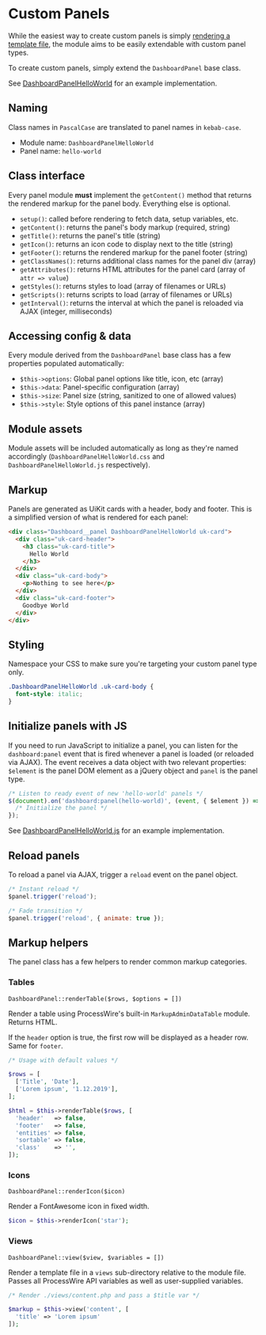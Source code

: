 
# Custom Panels

While the easiest way to create custom panels is simply [rendering a template file](/panels/template.md), the module aims to be easily extendable with custom panel types.

To create custom panels, simply extend the `DashboardPanel` base class.

See [DashboardPanelHelloWorld](https://github.com/daun/processwire-dashboard/blob/master/DashboardPanelHelloWorld.module) for an example implementation.

## Naming

Class names in `PascalCase` are translated to panel names in `kebab-case`.

- Module name: `DashboardPanelHelloWorld`
- Panel name: `hello-world`

## Class interface

Every panel module **must** implement the `getContent()` method that returns the rendered markup for the panel body. Everything else is optional.

- `setup()`: called before rendering to fetch data, setup variables, etc.
- `getContent()`: returns the panel's body markup (required, string)
- `getTitle()`: returns the panel's title (string)
- `getIcon()`: returns an icon code to display next to the title (string)
- `getFooter()`: returns the rendered markup for the panel footer (string)
- `getClassNames()`: returns additional class names for the panel div (array)
- `getAttributes()`: returns HTML attributes for the panel card (array of `attr => value`)
- `getStyles()`: returns styles to load (array of filenames or URLs)
- `getScripts()`: returns scripts to load (array of filenames or URLs)
- `getInterval()`: returns the interval at which the panel is reloaded via AJAX (integer, milliseconds)

## Accessing config & data

Every module derived from the `DashboardPanel` base class has a few properties populated automatically:

- `$this->options`: Global panel options like title, icon, etc (array)
- `$this->data`: Panel-specific configuration (array)
- `$this->size`: Panel size (string, sanitized to one of allowed values)
- `$this->style`: Style options of this panel instance (array)

## Module assets

Module assets will be included automatically as long as they're named accordingly (`DashboardPanelHelloWorld.css` and `DashboardPanelHelloWorld.js` respectively).

## Markup

Panels are generated as UiKit cards with a header, body and footer. This is a simplified version of what is rendered for each panel:

```html
<div class="Dashboard__panel DashboardPanelHelloWorld uk-card">
  <div class="uk-card-header">
    <h3 class="uk-card-title">
      Hello World
    </h3>
  </div>
  <div class="uk-card-body">
    <p>Nothing to see here</p>
  </div>
  <div class="uk-card-footer">
    Goodbye World
  </div>
</div>
```

## Styling

Namespace your CSS to make sure you're targeting your custom panel type only.

```css
.DashboardPanelHelloWorld .uk-card-body {
  font-style: italic;
}
```

## Initialize panels with JS

If you need to run JavaScript to initialize a panel, you can listen for the `dashboard:panel` event that is fired whenever a panel is loaded (or reloaded via AJAX). The event receives a data object with two relevant properties: `$element` is the panel DOM element as a jQuery object and `panel` is the panel type.

```js
/* Listen to ready event of new 'hello-world' panels */
$(document).on('dashboard:panel(hello-world)', (event, { $element }) => {
  /* Initialize the panel */
});
```

See [DashboardPanelHelloWorld.js](https://github.com/daun/processwire-dashboard/blob/master/src/DashboardPanelHelloWorld.js) for an example implementation.

## Reload panels

To reload a panel via AJAX, trigger a `reload` event on the panel object.

```js
/* Instant reload */
$panel.trigger('reload');

/* Fade transition */
$panel.trigger('reload', { animate: true });
```

## Markup helpers

The panel class has a few helpers to render common markup categories.

### Tables

`DashboardPanel::renderTable($rows, $options = [])`

Render a table using ProcessWire's built-in `MarkupAdminDataTable` module. Returns HTML.

If the `header` option is true, the first row will be displayed as a header row. Same for `footer`.

```php
/* Usage with default values */

$rows = [
  ['Title', 'Date'],
  ['Lorem ipsum', '1.12.2019'],
];

$html = $this->renderTable($rows, [
  'header'   => false,
  'footer'   => false,
  'entities' => false,
  'sortable' => false,
  'class'    => '',
]);
```

### Icons

`DashboardPanel::renderIcon($icon)`

Render a FontAwesome icon in fixed width.

```php
$icon = $this->renderIcon('star');
```

### Views

`DashboardPanel::view($view, $variables = [])`

Render a template file in a `views` sub-directory relative to the module file. Passes all ProcessWire API variables as well as user-supplied variables.

```php
/* Render ./views/content.php and pass a $title var */

$markup = $this->view('content', [
  'title' => 'Lorem ipsum'
]);
```
